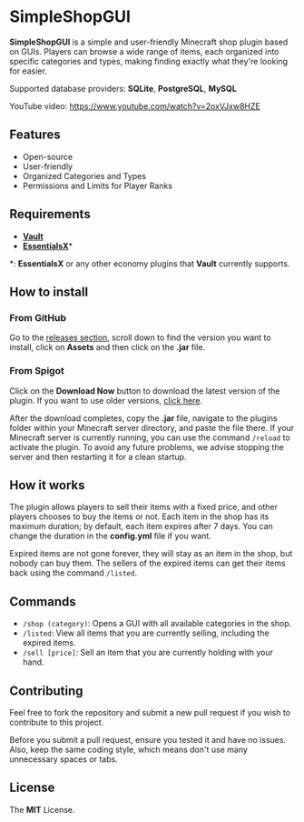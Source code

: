 # SimpleShopGUI

**SimpleShopGUI** is a simple and user-friendly Minecraft shop plugin based on GUIs. Players can browse a wide range of items, each organized into specific categories and types, making finding exactly what they're looking for easier.

Supported database providers: **SQLite**, **PostgreSQL**, **MySQL**

YouTube video: https://www.youtube.com/watch?v=2oxVJxw8HZE

## Features

- Open-source
- User-friendly
- Organized Categories and Types
- Permissions and Limits for Player Ranks

## Requirements

- [**Vault**](https://www.spigotmc.org/resources/vault.34315/)
- [**EssentialsX**](https://essentialsx.net/downloads.html)*

\*: **EssentialsX** or any other economy plugins that **Vault** currently supports.

## How to install
### From GitHub
Go to the [releases section](https://github.com/TFAGaming/SimpleShopGUI/releases), scroll down to find the version you want to install, click on **Assets** and then click on the **.jar** file.

### From Spigot
Click on the **Download Now** button to download the latest version of the plugin. If you want to use older versions, [click here](https://www.spigotmc.org/resources/simpleshopgui.119478/updates).

After the download completes, copy the **.jar** file, navigate to the plugins folder within your Minecraft server directory, and paste the file there. If your Minecraft server is currently running, you can use the command `/reload` to activate the plugin. To avoid any future problems, we advise stopping the server and then restarting it for a clean startup.

## How it works

The plugin allows players to sell their items with a fixed price, and other players chooses to buy the items or not. Each item in the shop has its maximum duration; by default, each item expires after 7 days. You can change the duration in the **config.yml** file if you want.

Expired items are not gone forever, they will stay as an item in the shop, but nobody can buy them. The sellers of the expired items can get their items back using the command `/listed`.

## Commands

- `/shop (category)`: Opens a GUI with all available categories in the shop.
- `/listed`: View all items that you are currently selling, including the expired items.
- `/sell [price]`: Sell an item that you are currently holding with your hand.

## Contributing
Feel free to fork the repository and submit a new pull request if you wish to contribute to this project.

Before you submit a pull request, ensure you tested it and have no issues. Also, keep the same coding style, which means don't use many unnecessary spaces or tabs.

## License

The **MIT** License.